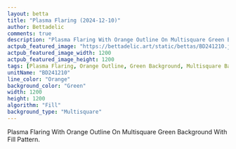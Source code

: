 ```yaml
---
layout: betta
title: "Plasma Flaring (2024-12-10)"
author: Bettadelic
comments: true
description: "Plasma Flaring With Orange Outline On Multisquare Green Background With Fill Pattern."
actpub_featured_image: "https://bettadelic.art/static/bettas/BD241210.jpg"
actpub_featured_image_width: 1200
actpub_featured_image_height: 1200
tags: [Plasma Flaring, Orange Outline, Green Background, Multisquare Background Pattern, Fill Pattern, December 2024]
unitName: "BD241210"
line_color: "Orange"
background_color: "Green"
width: 1200
height: 1200
algorithm: "Fill"
background_type: "Multisquare"
---
```


Plasma Flaring With Orange Outline On Multisquare Green Background With Fill Pattern.
